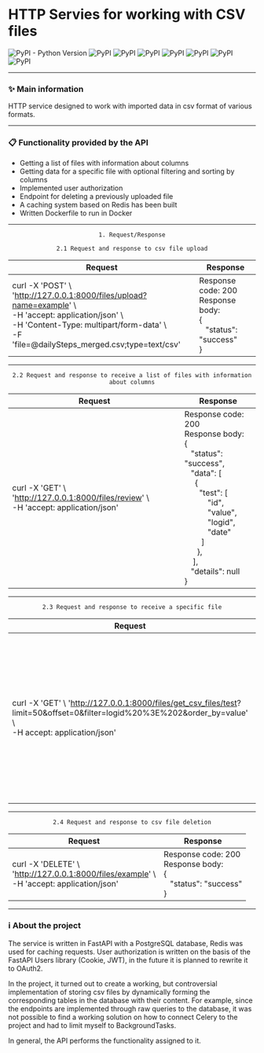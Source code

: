 # HTTP Servies for working with CSV files

![PyPI - Python Version](https://img.shields.io/pypi/pyversions/fastapi)
![PyPI](https://img.shields.io/pypi/v/FastAPI?label=fastapi&color=orange)
![PyPI](https://img.shields.io/pypi/v/sqlalchemy?label=sqlalchemy&color=yellow)
![PyPI](https://img.shields.io/pypi/v/redis?label=redis&color=brown)
![PyPI](https://img.shields.io/pypi/v/alembic?label=alembic&color=purple)
![PyPI](https://img.shields.io/pypi/v/asyncpg?label=asyncpg&color=green)
![PyPI](https://img.shields.io/pypi/v/pydantic?label=pydantic&color=black)
![PyPI](https://img.shields.io/pypi/v/flower?label=flower&color=pink)

___

### :sparkles: Main information
HTTP service designed to work with imported data in csv format of various formats.

___

### :clipboard: Functionality provided by the API
+ Getting a list of files with information about columns
+ Getting data for a specific file with optional filtering and sorting by columns
+ Implemented user authorization
+ Endpoint for deleting a previously uploaded file
+ A caching system based on Redis has been built
+ Written Dockerfile to run in Docker

___

<center>

    1. Request/Response

</center>
    
<center>

    2.1 Request and response to csv file upload


| Request                                                                                                                                                                                                               | Response                                                                                                                                                                                                                                                                                                                                                                                                                                                                                                                                                                                                                                                                                                                                                                                                                                                           |
|----------------------------------------------------------------------------------------------------------------------------------------------------------------------------------------------------------------------|-----------------------------------------------------------------------------------------------------------------------------------------------------------------------------------------------------------------------------------------------------------------------------------------------------------------------------------------------------------------------------------------------------------------------------------------------------------------------------------------------------------------------------------------------------------------------------------------------------------------------------------------------------------------------------------------------------------------------------------------------------------------------------------------------------------------------------------------------------------------|                                                             
| curl -X 'POST' \ <br/> 'http://127.0.0.1:8000/files/upload?name=example' \ <br/> -H 'accept: application/json' \ <br/> -H 'Content-Type: multipart/form-data' \ <br/> -F 'file=@dailySteps_merged.csv;type=text/csv' | Response code: 200 <br/> Response body:<br/>{<br/>&nbsp;&nbsp;&nbsp;"status": "success"<br/>} |

</center>

___

<center>

    2.2 Request and response to receive a list of files with information about columns


| Request                                                                                    | Response                                                                                                                                                                                                                                                                                                                                                                                                                                                                                                                                                                                                                                                                                                                   |
|-------------------------------------------------------------------------------------------|-------------------------------------------------------------------------------------------------------------------------------------------------------------------------------------------------------------------------------------------------------------------------------------------------------------------------------------------------------------------------------------------------------------------------------------------------------------------------------------------------------------------------------------------------------------------------------------------------------------------------------------------------------------------------------------------------------------------------|                                                             
| curl -X 'GET' \ 'http://127.0.0.1:8000/files/review' \ <br/>-H 'accept: application/json' | Response code: 200<br/>Response body:<br/>{<br/>&nbsp;&nbsp;&nbsp;"status": "success", <br/>&nbsp;&nbsp;&nbsp;"data": [<br/> &nbsp;&nbsp;&nbsp;&nbsp;&nbsp;{<br/>&nbsp;&nbsp;&nbsp;&nbsp;&nbsp;&nbsp;&nbsp;"test": [<br/>&nbsp;&nbsp;&nbsp;&nbsp;&nbsp;&nbsp;&nbsp;&nbsp;&nbsp;&nbsp;&nbsp;"id",<br/>&nbsp;&nbsp;&nbsp;&nbsp;&nbsp;&nbsp;&nbsp;&nbsp;&nbsp;&nbsp;&nbsp;"value",<br/>&nbsp;&nbsp;&nbsp;&nbsp;&nbsp;&nbsp;&nbsp;&nbsp;&nbsp;&nbsp;&nbsp;"logid",<br/>&nbsp;&nbsp;&nbsp;&nbsp;&nbsp;&nbsp;&nbsp;&nbsp;&nbsp;&nbsp;&nbsp;"date"<br/>&nbsp;&nbsp;&nbsp;&nbsp;&nbsp;&nbsp;&nbsp;&nbsp;]<br/>&nbsp;&nbsp;&nbsp;&nbsp;&nbsp;&nbsp;},<br/>&nbsp;&nbsp;&nbsp;&nbsp;],<br/>&nbsp;&nbsp;&nbsp;"details": null<br/>} |

</center>

___

<center>

    2.3 Request and response to receive a specific file



| Request                                                                                                                                                               | Response                                                                                                                                                                                                                                                                                                                                                                                                                                                                                                                                                                                                                                                                                                                                                                                                                                  |
|----------------------------------------------------------------------------------------------------------------------------------------------------------------------|----------------------------------------------------------------------------------------------------------------------------------------------------------------------------------------------------------------------------------------------------------------------------------------------------------------------------------------------------------------------------------------------------------------------------------------------------------------------------------------------------------------------------------------------------------------------------------------------------------------------------------------------------------------------------------------------------------------------------------------------------------------------------------------------------------------------------------------|                                                             
| curl -X 'GET' \ 'http://127.0.0.1:8000/files/get_csv_files/test? <br/> limit=50&offset=0&filter=logid%20%3E%202&order_by=value' \ <br/> -H accept: application/json' | Response code: 200<br/>Response body:<br/>{<br/>&nbsp;&nbsp;&nbsp;"status": "success", <br/>&nbsp;&nbsp;&nbsp;"data": {<br/>&nbsp;&nbsp;&nbsp;&nbsp;&nbsp;&nbsp;&nbsp;"test": [<br/>&nbsp;&nbsp;&nbsp;&nbsp;&nbsp;&nbsp;&nbsp;&nbsp;&nbsp;&nbsp;&nbsp;[<br/>&nbsp;&nbsp;&nbsp;&nbsp;&nbsp;&nbsp;&nbsp;&nbsp;&nbsp;&nbsp;&nbsp;&nbsp;&nbsp;3977333714,<br/>&nbsp;&nbsp;&nbsp;&nbsp;&nbsp;&nbsp;&nbsp;&nbsp;&nbsp;&nbsp;&nbsp;&nbsp;&nbsp;"4/15/2016 10:02:00 AM",<br/>&nbsp;&nbsp;&nbsp;&nbsp;&nbsp;&nbsp;&nbsp;&nbsp;&nbsp;&nbsp;&nbsp;&nbsp;&nbsp;1,<br/>&nbsp;&nbsp;&nbsp;&nbsp;&nbsp;&nbsp;&nbsp;&nbsp;&nbsp;&nbsp;&nbsp;&nbsp;&nbsp;11468101354<br/>&nbsp;&nbsp;&nbsp;&nbsp;&nbsp;&nbsp;&nbsp;&nbsp;&nbsp;&nbsp;&nbsp;]<br/>&nbsp;&nbsp;&nbsp;&nbsp;&nbsp;&nbsp;&nbsp;&nbsp;],<br/>&nbsp;&nbsp;&nbsp;&nbsp;},<br/>&nbsp;&nbsp;&nbsp;"details": null<br/>} |

</center>

___

<center>

    2.4 Request and response to csv file deletion


| Request                                                                                               | Response                                                                                                                                                                                                                                                                                                                                                                                                                                                                                                                                                                                                                                                                                                                                                                                                                                                           |
|------------------------------------------------------------------------------------------------------|-----------------------------------------------------------------------------------------------------------------------------------------------------------------------------------------------------------------------------------------------------------------------------------------------------------------------------------------------------------------------------------------------------------------------------------------------------------------------------------------------------------------------------------------------------------------------------------------------------------------------------------------------------------------------------------------------------------------------------------------------------------------------------------------------------------------------------------------------------------------|                                                             
| curl -X 'DELETE' \ <br/> 'http://127.0.0.1:8000/files/example' \ <br/> -H 'accept: application/json' | Response code: 200 <br/> Response body:<br/>{<br/>&nbsp;&nbsp;&nbsp;"status": "success"<br/>} |

</center>

___

### :information_source: About the project

The service is written in FastAPI with a PostgreSQL database, Redis was used for caching requests.
User authorization is written on the basis of the FastAPI Users library (Cookie, JWT), in the future it is planned to rewrite it to OAuth2.

In the project, it turned out to create a working, but controversial implementation of storing csv files
by dynamically forming the corresponding tables in the database with their content.
For example, since the endpoints are implemented through raw queries to the database, it was not possible to find a working solution on how to connect Celery to the project and had to limit myself to BackgroundTasks.

In general, the API performs the functionality assigned to it.